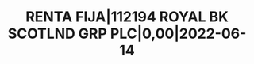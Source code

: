 ---
layout: asset
title: RENTA FIJA|112194 ROYAL BK SCOTLND GRP PLC|0,00|2022-06-14
isin: XS0305575572
---